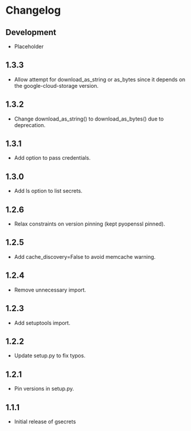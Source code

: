 Changelog
=========

Development
-----------

* Placeholder

1.3.3
-----

* Allow attempt for download_as_string or as_bytes since it depends on the google-cloud-storage version.

1.3.2
-----

* Change download_as_string() to download_as_bytes() due to deprecation.

1.3.1
-----

* Add option to pass credentials.

1.3.0
-----

* Add ls option to list secrets.

1.2.6
-----

* Relax constraints on version pinning (kept pyopenssl pinned).

1.2.5
-----

* Add cache_discovery=False to avoid memcache warning.

1.2.4
-----

* Remove unnecessary import.

1.2.3
-----

* Add setuptools import.

1.2.2
-----

* Update setup.py to fix typos.

1.2.1
-----

* Pin versions in setup.py.

1.1.1
-----

* Initial release of gsecrets
